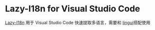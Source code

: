 # Lazy-I18n for Visual Studio Code

[Lazy-I18n](https://github.com/algesthesiah/lazy-i18n) 用于 Visual Studio Code 快速提取多语言，需要和 [lingui](https://lingui.js.org)搭配使用